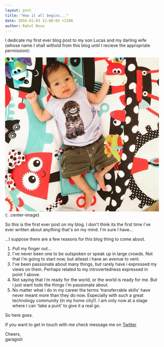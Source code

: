 ```yaml
---
layout: post
title: "How it all begins..."
date: 2016-01-03 12:00:03 +1100
author: Rahul Bose
---
```



I dedicate my first ever blog post to my son Lucas and my darling wife (whose name I shall withold from this blog until I recieve the appropriate permission):
<br>

![Pic of Lucas](/assets/Lucas1.jpg "Lucas 2015"){: .center-image}

So this is the first ever post on my blog. I don't think its the first time i've ever written about anything that's on my mind.
I'm sure I have...

...I suppose there are a few reasons for this blog thing to come about.

1. Pull my finger out...
2. I've never been one to be outspoken or speak up in large crowds. Not that i'm going to start now, but atleast i have an avenue to vent.
3. I've been passionate about many things, but rarely have i expressed my views on them. Perhaps related to my introvertedness expressed in point 1 above.
4. Not saying that i'm ready for the world, or the world is ready for me. But i just want todo the things i'm passionate about.
5. No matter what i do in my career the terms 'transferrable skills' have never meant more than they do now. Especially with such a great technology community (in my home city!). I am only now at a stage where I can 'take a punt' to give it a real go.

So here goes.

If you want to get in touch with me check message me on [Twitter][twitter-garagisti]

Cheers, <br>
garagisti

[twitter-garagisti]: https://twitter.com/garagisti
